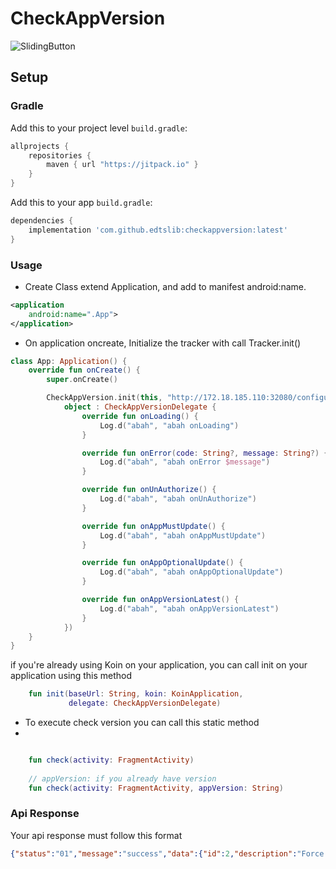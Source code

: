 # CheckAppVersion

![SlidingButton](https://i.ibb.co/GCcGMwH/edtslibs.png)
## Setup
### Gradle

Add this to your project level `build.gradle`:
```groovy
allprojects {
    repositories {
        maven { url "https://jitpack.io" }
    }
}
```
Add this to your app `build.gradle`:
```groovy
dependencies {
    implementation 'com.github.edtslib:checkappversion:latest'
}
```

### Usage

- Create Class extend Application, and add to manifest android:name.
```xml
<application
    android:name=".App">
</application>
```

- On application oncreate, Initialize the tracker with call Tracker.init()

```kotlin
class App: Application() {
    override fun onCreate() {
        super.onCreate()

        CheckAppVersion.init(this, "http://172.18.185.110:32080/configuration/api2506/mobile/sy-app-version/get-version-key/ANDROID/",
            object : CheckAppVersionDelegate {
                override fun onLoading() {
                    Log.d("abah", "abah onLoading")
                }

                override fun onError(code: String?, message: String?) {
                    Log.d("abah", "abah onError $message")
                }

                override fun onUnAuthorize() {
                    Log.d("abah", "abah onUnAuthorize")
                }

                override fun onAppMustUpdate() {
                    Log.d("abah", "abah onAppMustUpdate")
                }

                override fun onAppOptionalUpdate() {
                    Log.d("abah", "abah onAppOptionalUpdate")
                }

                override fun onAppVersionLatest() {
                    Log.d("abah", "abah onAppVersionLatest")
                }
            })
    }
}
```

if you're already using Koin on your application, you can call init on your application using this method
```kotlin
    fun init(baseUrl: String, koin: KoinApplication,
             delegate: CheckAppVersionDelegate)
```

- To execute check version you can call this static method
-
```kotlin

    fun check(activity: FragmentActivity)
    
    // appVersion: if you already have version
    fun check(activity: FragmentActivity, appVersion: String)

```

### Api Response

Your api response must follow this format
```json
{"status":"01","message":"success","data":{"id":2,"description":"Force Update","version":"0.0.0","previousVersion":"3.6.0","deviceType":"ANDROID","forceUpdate":true},"timestamp":"2021-10-29T01:12:19.798+00:00"}
```

